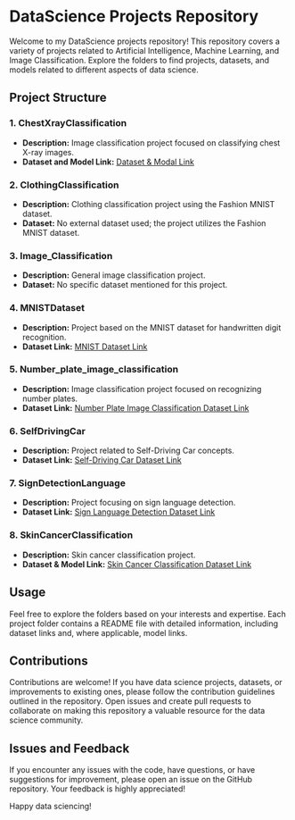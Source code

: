 # DataScience Projects Repository

Welcome to my DataScience projects repository! This repository covers a variety of projects related to Artificial Intelligence, Machine Learning, and Image Classification. Explore the folders to find projects, datasets, and models related to different aspects of data science.

## Project Structure

### 1. ChestXrayClassification
- **Description:** Image classification project focused on classifying chest X-ray images.
- **Dataset and Model Link:** [Dataset & Modal Link](https://drive.google.com/drive/folders/1m1PzeB7dr5PBBS-Xp11U0WS0UAtj3i_B?usp=sharing)

### 2. ClothingClassification
- **Description:** Clothing classification project using the Fashion MNIST dataset.
- **Dataset:** No external dataset used; the project utilizes the Fashion MNIST dataset.

### 3. Image_Classification
- **Description:** General image classification project.
- **Dataset:** No specific dataset mentioned for this project.

### 4. MNISTDataset
- **Description:** Project based on the MNIST dataset for handwritten digit recognition.
- **Dataset Link:** [MNIST Dataset Link](https://drive.google.com/drive/folders/1M3soY8RJ3DN6W6fBmZC_6QmVRI2CMOHt?usp=drive_link)

### 5. Number_plate_image_classification
- **Description:** Image classification project focused on recognizing number plates.
- **Dataset Link:** [Number Plate Image Classification Dataset Link](https://drive.google.com/drive/folders/1ljxvrA8K3G7AwXjomGTMR-ThBHJV722f?usp=drive_link)

### 6. SelfDrivingCar
- **Description:** Project related to Self-Driving Car concepts.
- **Dataset Link:** [Self-Driving Car Dataset Link](https://drive.google.com/drive/folders/1gLw5_LZSHICsz00jwmFCqxFT1DyZ6z4r?usp=drive_link)

### 7. SignDetectionLanguage
- **Description:** Project focusing on sign language detection.
- **Dataset Link:** [Sign Language Detection Dataset Link](link_to_dataset)

### 8. SkinCancerClassification
- **Description:** Skin cancer classification project.
- **Dataset & Model Link:** [Skin Cancer Classification Dataset Link](https://drive.google.com/drive/folders/1LO1kf_CuYgcb_DPaQ7vEVv-7rLb1MIwv?usp=drive_link)

## Usage

Feel free to explore the folders based on your interests and expertise. Each project folder contains a README file with detailed information, including dataset links and, where applicable, model links.

## Contributions

Contributions are welcome! If you have data science projects, datasets, or improvements to existing ones, please follow the contribution guidelines outlined in the repository. Open issues and create pull requests to collaborate on making this repository a valuable resource for the data science community.

## Issues and Feedback

If you encounter any issues with the code, have questions, or have suggestions for improvement, please open an issue on the GitHub repository. Your feedback is highly appreciated!

Happy data sciencing!
